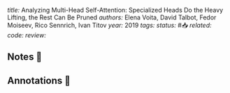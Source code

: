 *title:* Analyzing Multi-Head Self-Attention: Specialized Heads Do the Heavy Lifting, the Rest Can Be Pruned
*authors:* Elena Voita, David Talbot, Fedor Moiseev, Rico Sennrich, Ivan Titov
*year:* 2019
*tags:* 
*status:* #📥
*related:*
*code:*
*review:*

## Notes 📍

## Annotations 📖